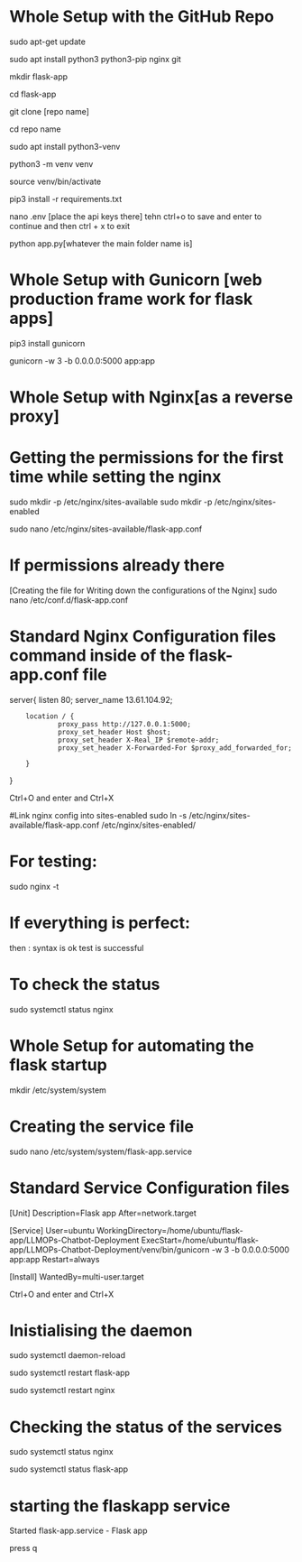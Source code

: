 # Whole Setup with the GitHub Repo
sudo apt-get update

sudo apt install python3 python3-pip nginx git

mkdir flask-app

cd flask-app

git clone [repo name]

cd repo name

sudo apt install python3-venv

python3 -m venv venv

source venv/bin/activate

pip3 install -r requirements.txt

nano .env [place the api keys there]
tehn ctrl+o to save and enter to continue and then ctrl + x to exit

python app.py[whatever the main folder name is]


# Whole Setup with Gunicorn [web production frame work for flask apps]

pip3 install gunicorn

gunicorn -w 3 -b 0.0.0.0:5000 app:app



# Whole Setup with Nginx[as a reverse proxy]

# Getting the permissions for the first time while setting the nginx
sudo mkdir -p /etc/nginx/sites-available
sudo mkdir -p /etc/nginx/sites-enabled

sudo nano /etc/nginx/sites-available/flask-app.conf



# If permissions already there
[Creating the file for Writing down the configurations of the Nginx]
sudo nano /etc/conf.d/flask-app.conf



# Standard Nginx Configuration files command inside of the flask-app.conf file
server{
		listen 80;
		server_name 13.61.104.92;
		
		location / {
				proxy_pass http://127.0.0.1:5000;
				proxy_set_header Host $host;
				proxy_set_header X-Real_IP $remote-addr;
				proxy_set_header X-Forwarded-For $proxy_add_forwarded_for;	
		
		}
}
 
Ctrl+O and enter and Ctrl+X


#Link nginx config into sites-enabled
sudo ln -s /etc/nginx/sites-available/flask-app.conf /etc/nginx/sites-enabled/



# For testing:
sudo nginx -t

# If everything is perfect:
then : 
syntax is ok
test is successful

# To check the status
sudo systemctl status nginx



# Whole Setup for automating the flask startup

mkdir /etc/system/system

# Creating the service file
sudo nano /etc/system/system/flask-app.service

# Standard Service Configuration files
[Unit]
Description=Flask app
After=network.target

[Service]
User=ubuntu
WorkingDirectory=/home/ubuntu/flask-app/LLMOPs-Chatbot-Deployment
ExecStart=/home/ubuntu/flask-app/LLMOPs-Chatbot-Deployment/venv/bin/gunicorn -w 3 -b 0.0.0.0:5000 app:app
Restart=always

[Install]
WantedBy=multi-user.target

Ctrl+O and enter and Ctrl+X



# Inistialising the daemon
sudo systemctl daemon-reload

sudo systemctl restart flask-app

sudo systemctl restart nginx

# Checking the status of the services
sudo systemctl status nginx

sudo systemctl status flask-app

# starting the flaskapp service

Started flask-app.service - Flask app

press q








